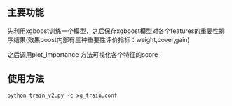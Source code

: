 ## 主要功能
先利用xgboost训练一个模型，之后保存xgboost模型对各个features的重要性排序结果(效果boost内部有三种重要性评价指标：weight,cover,gain)

之后调用plot_importance 方法可视化各个特征的score
## 使用方法
```python
python train_v2.py -c xg_train.conf
```